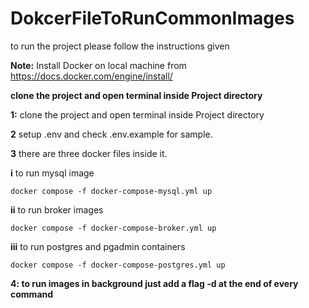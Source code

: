 # DokcerFileToRunCommonImages

to run the project please follow the instructions given

**Note:** Install Docker on local machine from https://docs.docker.com/engine/install/

**clone the project and open terminal inside Project directory**

**1:** clone the project and open terminal inside Project directory

**2** setup .env and check .env.example for sample.

**3** there are three docker files inside it.

**i** to run mysql image

```
docker compose -f docker-compose-mysql.yml up
```

**ii** to run broker images

```
docker compose -f docker-compose-broker.yml up
```

**iii** to run postgres and pgadmin containers

```
docker compose -f docker-compose-postgres.yml up
```


**4: to run images in background just add a flag -d at the end of every command**
